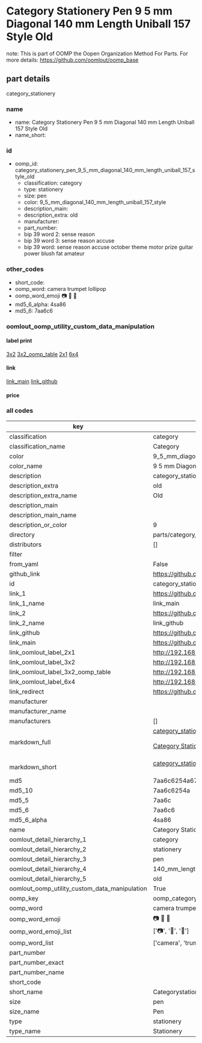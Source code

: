 # Category Stationery Pen 9 5 mm Diagonal 140 mm Length Uniball 157 Style Old  

note: This is part of OOMP the Oopen Organization Method For Parts. For more details: https://github.com/oomlout/oomp_base

##  part details
  



category_stationery



### name
* name: Category Stationery Pen 9 5 mm Diagonal 140 mm Length Uniball 157 Style Old
* name_short: 
### id
* oomp_id: category_stationery_pen_9_5_mm_diagonal_140_mm_length_uniball_157_style_old
  * classification: category
  * type: stationery
  * size: pen
  * color: 9_5_mm_diagonal_140_mm_length_uniball_157_style
  * description_main: 
  * description_extra: old
  * manufacturer: 
  * part_number: 
  * bip 39 word 2: sense reason
  * bip 39 word 3: sense reason accuse
  * bip 39 word: sense reason accuse october theme motor prize guitar power blush fat amateur

### other_codes
* short_code: 
* oomp_word: camera trumpet lollipop
* oomp_word_emoji :camera: :trumpet: :lollipop:
* md5_6_alpha: 4sa86
* md5_6: 7aa6c6






### oomlout_oomp_utility_custom_data_manipulation
#### label print
[3x2](http://192.168.1.245:1112/?label=oomp%204sa86)
[3x2_oomp_table](http://192.168.1.108:1112/?label=oomp%204sa86)
[2x1](http://192.168.1.242:1112/?label=oomp%204sa86)
[6x4](http://192.168.1.55:1112/?label=oomp%204sa86)    

#### link

[link_main](https://github.com/oomlout/oomlout_oomp_version_1_messy/tree/main/parts/category_stationery_pen_9_5_mm_diagonal_140_mm_length_uniball_157_style_old) [link_github](https://github.com/oomlout/oomlout_oomp_version_1_messy/tree/main/parts/category_stationery_pen_9_5_mm_diagonal_140_mm_length_uniball_157_style_old)                             

#### price







### all codes 
| key | value |  
| --- | --- |  
| classification | category |  
| classification_name | Category |  
| color | 9_5_mm_diagonal_140_mm_length_uniball_157_style |  
| color_name | 9 5 mm Diagonal 140 mm Length Uniball 157 Style |  
| description | category_stationery |  
| description_extra | old |  
| description_extra_name | Old |  
| description_main |  |  
| description_main_name |  |  
| description_or_color | 9  |  
| directory | parts/category_stationery_pen_9_5_mm_diagonal_140_mm_length_uniball_157_style_old |  
| distributors | [] |  
| filter |  |  
| from_yaml | False |  
| github_link | https://github.com/oomlout/oomlout_oomp_part_src/tree/main/parts/category_stationery_pen_9_5_mm_diagonal_140_mm_length_uniball_157_style_old |  
| id | category_stationery_pen_9_5_mm_diagonal_140_mm_length_uniball_157_style_old |  
| link_1 | https://github.com/oomlout/oomlout_oomp_version_1_messy/tree/main/parts/category_stationery_pen_9_5_mm_diagonal_140_mm_length_uniball_157_style_old |  
| link_1_name | link_main |  
| link_2 | https://github.com/oomlout/oomlout_oomp_version_1_messy/tree/main/parts/category_stationery_pen_9_5_mm_diagonal_140_mm_length_uniball_157_style_old |  
| link_2_name | link_github |  
| link_github | https://github.com/oomlout/oomlout_oomp_version_1_messy/tree/main/parts/category_stationery_pen_9_5_mm_diagonal_140_mm_length_uniball_157_style_old |  
| link_main | https://github.com/oomlout/oomlout_oomp_version_1_messy/tree/main/parts/category_stationery_pen_9_5_mm_diagonal_140_mm_length_uniball_157_style_old |  
| link_oomlout_label_2x1 | http://192.168.1.242:1112/?label=oomp%204sa86 |  
| link_oomlout_label_3x2 | http://192.168.1.245:1112/?label=oomp%204sa86 |  
| link_oomlout_label_3x2_oomp_table | http://192.168.1.108:1112/?label=oomp%204sa86 |  
| link_oomlout_label_6x4 | http://192.168.1.55:1112/?label=oomp%204sa86 |  
| link_redirect | https://github.com/oomlout/oomlout_oomp_version_1_messy/tree/main/parts/category_stationery_pen_9_5_mm_diagonal_140_mm_length_uniball_157_style_old |  
| manufacturer |  |  
| manufacturer_name |  |  
| manufacturers | [] |  
| markdown_full | [category_stationery_pen_9_5_mm_diagonal_140_mm_length_uniball_157_style_old](none)<br>[](none)<br>[Category Stationery Pen 9 5 Mm Diagonal 140 Mm Length Uniball 157 Style Old](none)<br><br> |  
| markdown_short | [category_stationery_pen_9_5_mm_diagonal_140_mm_length_uniball_157_style_old](none)<br><br> |  
| md5 | 7aa6c6254a67d56a41f00990036cc61e |  
| md5_10 | 7aa6c6254a |  
| md5_5 | 7aa6c |  
| md5_6 | 7aa6c6 |  
| md5_6_alpha | 4sa86 |  
| name | Category Stationery Pen 9 5 mm Diagonal 140 mm Length Uniball 157 Style Old |  
| oomlout_detail_hierarchy_1 | category |  
| oomlout_detail_hierarchy_2 | stationery |  
| oomlout_detail_hierarchy_3 | pen |  
| oomlout_detail_hierarchy_4 | 140_mm_length |  
| oomlout_detail_hierarchy_5 | old |  
| oomlout_oomp_utility_custom_data_manipulation | True |  
| oomp_key | oomp_category_stationery_pen_9_5_mm_diagonal_140_mm_length_uniball_157_style_old |  
| oomp_word | camera trumpet lollipop |  
| oomp_word_emoji | :camera: :trumpet: :lollipop: |  
| oomp_word_emoji_list | [':camera:', ':trumpet:', ':lollipop:'] |  
| oomp_word_list | ['camera', 'trumpet', 'lollipop'] |  
| part_number |  |  
| part_number_exact |  |  
| part_number_name |  |  
| short_code |  |  
| short_name | Categorystationery |  
| size | pen |  
| size_name | Pen |  
| type | stationery |  
| type_name | Stationery |  
